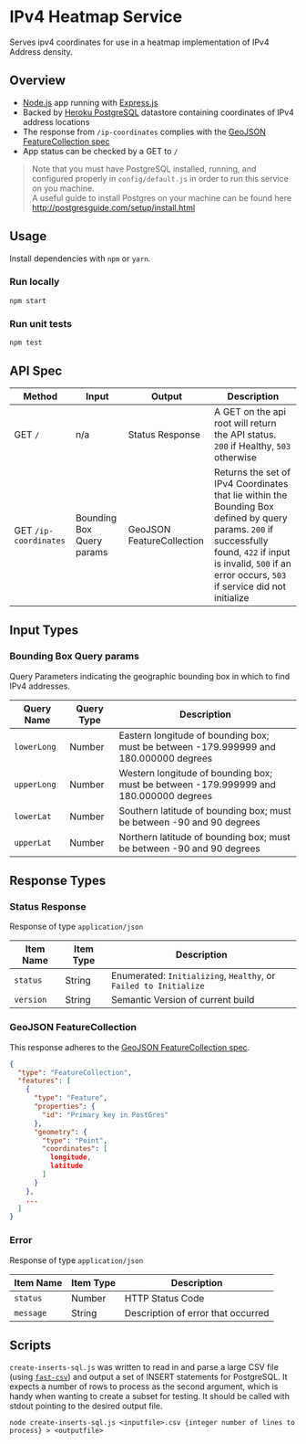 # IPv4 Heatmap Service

Serves ipv4 coordinates for use in a heatmap implementation of IPv4 Address density.

## Overview
- [Node.js][node] app running with [Express.js][express]
- Backed by [Heroku PostgreSQL][herokupg] datastore containing coordinates of IPv4 address locations
- The response from `/ip-coordinates` complies with the [GeoJSON FeatureCollection spec][geojson]
- App status can be checked by a GET to `/`

> Note that you must have PostgreSQL installed, running, and configured properly in `config/default.js` in order to run this service on you machine.  
> A useful guide to install Postgres on your machine can be found here http://postgresguide.com/setup/install.html

## Usage

Install dependencies with `npm` or `yarn`.

### Run locally
```
npm start
```

### Run unit tests
```
npm test
```

## API Spec

|Method       |Input|Output|Description
|-------------|-----|-----|-|
| GET `/` | n/a | Status Response | A GET on the api root will return the API status.  `200` if Healthy, `503` otherwise
| GET `/ip-coordinates`| Bounding Box Query params | GeoJSON FeatureCollection | Returns the set of IPv4 Coordinates that lie within the Bounding Box defined by query params. `200` if successfully found, `422` if input is invalid, `500` if an error occurs, `503` if service did not initialize

## Input Types

### Bounding Box Query params
Query Parameters indicating the geographic bounding box in which to find IPv4 addresses.

| Query Name | Query Type | Description
|--|--|--
| `lowerLong` | Number | Eastern longitude of bounding box; must be between -179.999999 and 180.000000 degrees
| `upperLong` | Number | Western longitude of bounding box; must be between -179.999999 and 180.000000 degrees
| `lowerLat` | Number | Southern latitude of bounding box; must be between -90 and 90 degrees
| `upperLat` | Number | Northern latitude of bounding box; must be between -90 and 90 degrees

## Response Types

### Status Response
Response of type `application/json`

| Item Name | Item Type | Description
|--|--|--
| `status` | String | Enumerated: `Initializing`, `Healthy`, or `Failed to Initialize`
| `version` | String | Semantic Version of current build

### GeoJSON FeatureCollection
This response adheres to the [GeoJSON FeatureCollection spec][geojson].

```json
{
  "type": "FeatureCollection",
  "features": [
    {
      "type": "Feature",
      "properties": {
        "id": "Primary key in PostGres"
      },
      "geometry": {
        "type": "Point",
        "coordinates": [
          longitude,
          latitude
        ]
      }
    },
    ...
  ]
}
```

### Error
Response of type `application/json`

| Item Name | Item Type | Description
|--|--|--
| `status` | Number | HTTP Status Code
| `message` | String | Description of error that occurred


## Scripts

`create-inserts-sql.js` was written to read in and parse a large CSV file (using [`fast-csv`][fcsv]) and output a set of INSERT statements for PostgreSQL. It expects a number of rows to process as the second argument, which is handy when wanting to create a subset for testing. It should be called with stdout pointing to the desired output file.
```
node create-inserts-sql.js <inputfile>.csv {integer number of lines to process} > <outputfile>
```

[geojson]: https://tools.ietf.org/html/rfc7946#section-3.3
[node]: https://nodejs.org/en/
[express]: https://expressjs.com/
[herokupg]: https://devcenter.heroku.com/articles/heroku-postgresql
[fcsv]:https://c2fo.io/fast-csv/